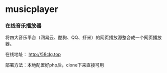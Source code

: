 # musicplayer
### 在线音乐播放器

将四大音乐平台（网易云、酷狗、QQ、虾米）的网页播放源整合成一个网页播放器。

在线地址： http://58clg.top

部署方法：本地配置好php后，clone下来直接可用